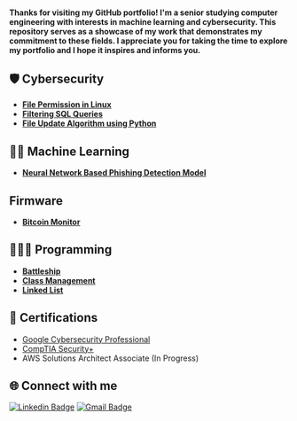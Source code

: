 <h4>Thanks for visiting my GitHub portfolio! I'm a senior studying computer engineering with interests in machine learning and cybersecurity. This repository serves as a showcase of my work that demonstrates my commitment to these fields. I appreciate you for taking the time to explore my portfolio and I hope it inspires and informs you.
 

<h2>🛡️ Cybersecurity </h2>

- <b>[File Permission in Linux](https://github.com/hasanm02/FilePermissionsLab)</b>
- <b>[Filtering SQL Queries](https://github.com/hasanm02/FilterSQLQuery)</b>
- <b>[File Update Algorithm using Python](https://github.com/hasanm02/FileUpdateAlgorithm)</b>

<h2>🤖🧠 Machine Learning </h2>

- <b> [Neural Network Based Phishing Detection Model](https://github.com/hasanm02/Phising-Detection-Using-Multilayer-Perceptrons) </b>

<h2> Firmware </h2>

- <b>[Bitcoin Monitor](https://github.com/hasanm02/ESP32-Bitcoin-Ticker)</b>


<h2>👨🏽‍💻 Programming </h2>

- <b>[Battleship](https://github.com/hasanm02/Battleship)</b>
- <b>[Class Management](https://github.com/hasanm02/ClassManagement)</b>
- <b>[Linked List](https://github.com/hasanm02/LinkedList)</b>
  
 <h2>📄 Certifications </h2>
  
  - [Google Cybersecurity Professional](https://coursera.org/share/e38501cefa2bc64b5cab0457bd59273e)
  - [CompTIA Security+](https://www.credly.com/badges/e57c92be-c554-4474-b634-6bb9f09a548a/public_url)
  - AWS Solutions Architect Associate (In Progress)




 <h2>🌐 Connect with me</h2>


[![Linkedin Badge](https://img.shields.io/badge/-LinkedIn-blue?style=flat-square&logo=Linkedin&logoColor=white&link=https://www.linkedin.com/in/hasanmodest/)](https://www.linkedin.com/in/hasanmodest/)
[![Gmail Badge](https://img.shields.io/badge/-Gmail-c14438?style=flat-square&logo=Gmail&logoColor=white&link=mailto:hasanmodest0@gmail.com)](mailto:hasanmodest0@gmail.com) 



